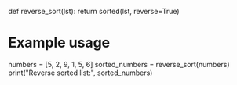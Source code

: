def reverse_sort(lst):
    return sorted(lst, reverse=True)

# Example usage
numbers = [5, 2, 9, 1, 5, 6]
sorted_numbers = reverse_sort(numbers)
print("Reverse sorted list:", sorted_numbers)
